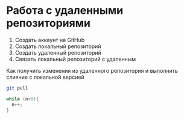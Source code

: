 # Работа с удаленными репозиториями 

1. Создать аккаунт на GitHub 
2. Создать локальный репозиторий 
3. Создать удаленный репозиторий 
4. Связать локальный репозиторий с удаленным

Как получить изменения из удаленного репозитория и выполнить слияние с локальной версией 
```bash 
git pull
```

``` c++
while (n<0){
  n++;
}
```

